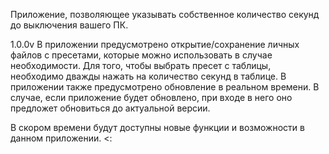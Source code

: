 Приложение, позволяющее указывать собственное количество секунд до выключения вашего ПК.

1.0.0v
В приложении предусмотрено открытие/сохранение личных файлов с пресетами, которые можно использовать в случае необходимости. Для того, чтобы выбрать пресет с таблицы, необходимо дважды нажать на количество секунд в таблице.
В приложении также предусмотрено обновление в реальном времени. В случае, если приложение будет обновлено, при входе в него оно предложет обновиться до актуальной версии. 

В скором времени будут доступны новые функции и возможности в данном приложении. <:
